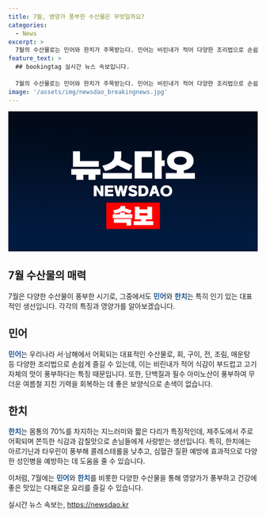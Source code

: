 ```yaml
---
title: 7월, 영양가 풍부한 수산물은 무엇일까요?
categories:
  - News
excerpt: >
  7월의 수산물로는 민어와 한치가 주목받는다. 민어는 비린내가 적어 다양한 조리법으로 손쉽게 즐길 수 있으며, 단백질과 필수아미노산이 풍부하여 여름철 기력 회복에 도움이 된다. 한치는 물회로 먹으면 특유의 식감과 감칠맛이 뚝딱하며, 아르기닌과 타우린이 풍부하여 콜레스테롤을 낮추고 심혈관계 질환을 예방하는 데 도움이 된다.
feature_text: >
  ## bookingtag 실시간 뉴스 속보입니다.

  7월의 수산물로는 민어와 한치가 주목받는다. 민어는 비린내가 적어 다양한 조리법으로 손쉽게 즐길 수 있으며, 단백질과 필수아미노산이 풍부하여 여름철 기력 회복에 도움이 된다. 한치는 물회로 먹으면 특유의 식감과 감칠맛이 뚝딱하며, 아르기닌과 타우린이 풍부하여 콜레스테롤을 낮추고 심혈관계 질환을 예방하는 데 도움이 된다.
image: '/assets/img/newsdao_breakingnews.jpg'
---
```


<p><img src="/assets/img/newsdao_breakingnews.jpg" alt="bookingtag 속보" /></p>

<h2 data-ke-size="size26">7월 수산물의 매력</h2>

<p>7월은 다양한 수산물이 풍부한 시기로, 그중에서도 <b><span style="color: #1a5490;">민어</span></b>와 <b><span style="color: #1a5490;">한치</span></b>는 특히 인기 있는 대표적인 생선입니다. 각각의 특징과 영양가를 알아보겠습니다.</p>

<h2 data-ke-size="size26">민어</h2>

<p><b><span style="color: #1a5490;">민어</span></b>는 우리나라 서·남해에서 어획되는 대표적인 수산물로, 회, 구이, 전, 조림, 매운탕 등 다양한 조리법으로 손쉽게 즐길 수 있는데, 이는 비린내가 적어 식감이 부드럽고 고기 자체의 맛이 풍부하다는 특징 때문입니다. 또한, 단백질과 필수 아미노산이 풍부하여 무더운 여름철 지친 기력을 회복하는 데 좋은 보양식으로 손색이 없습니다.</p>

<h2 data-ke-size="size26">한치</h2>

<p><b><span style="color: #1a5490;">한치</span></b>는 몸통의 70%를 차지하는 지느러미와 짧은 다리가 특징적인데, 제주도에서 주로 어획되며 쫀득한 식감과 감칠맛으로 손님들에게 사랑받는 생선입니다. 특히, 한치에는 아르기닌과 타우린이 풍부해 콜레스테롤을 낮추고, 심혈관 질환 예방에 효과적으로 다양한 성인병을 예방하는 데 도움을 줄 수 있습니다.</p>

<p>이처럼, 7월에는 <b><span style="color: #1a5490;">민어</span></b>와 <b><span style="color: #1a5490;">한치</span></b>를 비롯한 다양한 수산물을 통해 영양가가 풍부하고 건강에 좋은 맛있는 다채로운 요리를 즐길 수 있습니다.</p>
실시간 뉴스 속보는, <a href="https://newsdao.kr" rel="dofollow">https://newsdao.kr</a>


